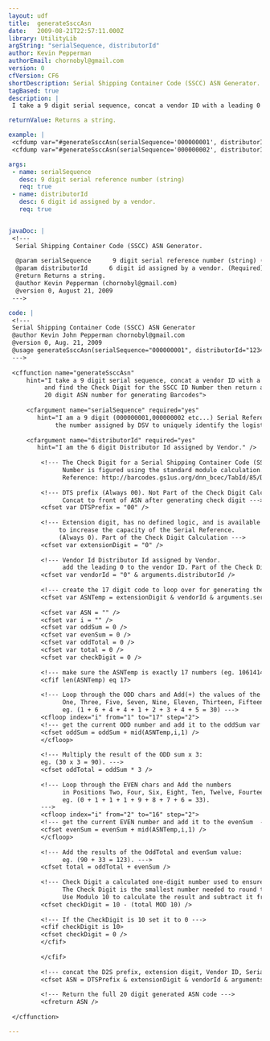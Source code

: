 ```yaml
---
layout: udf
title:  generateSsccAsn
date:   2009-08-21T22:57:11.000Z
library: UtilityLib
argString: "serialSequence, distributorId"
author: Kevin Pepperman
authorEmail: chornobyl@gmail.com
version: 0
cfVersion: CF6
shortDescription: Serial Shipping Container Code (SSCC) ASN Generator.
tagBased: true
description: |
 I take a 9 digit serial sequence, concat a vendor ID with a leading 0 and find the Check Digit for the SSCC ID Number then return a complete 20 digit ASN number for generating Barcodes.

returnValue: Returns a string.

example: |
 <cfdump var="#generateSsccAsn(serialSequence='000000001', distributorId='123456')#" />
 <cfdump var="#generateSsccAsn(serialSequence='000000002', distributorId='123456')#" />

args:
 - name: serialSequence
   desc: 9 digit serial reference number (string)
   req: true
 - name: distributorId
   desc: 6 digit id assigned by a vendor.
   req: true


javaDoc: |
 <!---
  Serial Shipping Container Code (SSCC) ASN Generator.
  
  @param serialSequence      9 digit serial reference number (string) (Required)
  @param distributorId      6 digit id assigned by a vendor. (Required)
  @return Returns a string. 
  @author Kevin Pepperman (chornobyl@gmail.com) 
  @version 0, August 21, 2009 
 --->

code: |
 <!---
 Serial Shipping Container Code (SSCC) ASN Generator
 @author Kevin John Pepperman chornobyl@gmail.com
 @version 0, Aug. 21, 2009 
 @usage generateSsccAsn(serialSequence="000000001", distributorId="123456") returns 00001234560000000018
 --->
 
 <cffunction name="generateSsccAsn"
     hint="I take a 9 digit serial sequence, concat a vendor ID with a leading 0 
          and find the Check Digit for the SSCC ID Number then return a complete 
          20 digit ASN number for generating Barcodes">
     
     <cfargument name="serialSequence" required="yes"
        hint="I am a 9 digit (000000001,000000002 etc...) Serial Reference 
             the number assigned by DSV to uniquely identify the logistic unit." />
     
     <cfargument name="distributorId" required="yes"
        hint="I am the 6 digit Distributor Id assigned by Vendor." />      
     
         <!--- The Check Digit for a Serial Shipping Container Code (SSCC) 
               Number is figured using the standard modulo calculation.
               Reference: http://barcodes.gs1us.org/dnn_bcec/TabId/85/Default.aspx  --->
         
         <!--- DTS prefix (Always 00). Not Part of the Check Digit Calculation, 
               Concat to front of ASN after generating check digit --->
         <cfset var DTSPrefix = "00" />
         
         <!--- Extension digit, has no defined logic, and is available to the member company
              to increase the capacity of the Serial Reference.
              (Always 0). Part of the Check Digit Calculation --->
         <cfset var extensionDigit = "0" />
         
         <!--- Vendor Id Distributor Id assigned by Vendor.
               add the leading 0 to the vendor ID. Part of the Check Digit Calculation --->
         <cfset var vendorId = "0" & arguments.distributorId />
         
         <!--- create the 17 digit code to loop over for generating the check digit --->
         <cfset var ASNTemp = extensionDigit & vendorId & arguments.serialSequence />
         
         <cfset var ASN = "" />
         <cfset var i = "" />
         <cfset var oddSum = 0 />
         <cfset var evenSum = 0 />
         <cfset var oddTotal = 0 />
         <cfset var total = 0 />
         <cfset var checkDigit = 0 />
         
         <!--- make sure the ASNTemp is exactly 17 numbers (eg. 10614141192837465) --->
         <cfif len(ASNTemp) eq 17>
         
         <!--- Loop through the ODD chars and Add(+) the values of the numbers in Positions:
               One, Three, Five, Seven, Nine, Eleven, Thirteen, Fifteen, and Seventeen:
               eg. (1 + 6 + 4 + 4 + 1 + 2 + 3 + 4 + 5 = 30) --->
         <cfloop index="i" from="1" to="17" step="2">
         <!--- get the current ODD number and add it to the oddSum var  --->
         <cfset oddSum = oddSum + mid(ASNTemp,i,1) />
         </cfloop>
         
         <!--- Multiply the result of the ODD sum x 3:
         eg. (30 x 3 = 90). --->
         <cfset oddTotal = oddSum * 3 />
         
         <!--- Loop through the EVEN chars and Add the numbers 
               in Positions Two, Four, Six, Eight, Ten, Twelve, Fourteen, and Sixteen:
               eg. (0 + 1 + 1 + 1 + 9 + 8 + 7 + 6 = 33).
         --->
         <cfloop index="i" from="2" to="16" step="2">
         <!--- get the current EVEN number and add it to the evenSum  --->
         <cfset evenSum = evenSum + mid(ASNTemp,i,1) />
         </cfloop>
         
         <!--- Add the results of the OddTotal and evenSum value:
               eg. (90 + 33 = 123). --->
         <cfset total = oddTotal + evenSum />
         
         <!--- Check Digit a calculated one-digit number used to ensure data integrity as per UCC128 standards.
               The Check Digit is the smallest number needed to round the result of (oddTotal + evenSum) up to a multiple of 10
               Use Modulo 10 to calculate the result and subtract it from 10 to get the Check Digit--->
         <cfset checkDigit = 10 - (total MOD 10) />
         
         <!--- If the CheckDigit is 10 set it to 0 --->
         <cfif checkDigit is 10>
         <cfset checkDigit = 0 />
         </cfif>
         
         </cfif>
         
         <!--- concat the D2S prefix, extension digit, Vendor ID, Serial Sequence  and checkDigit --->
         <cfset ASN = DTSPrefix & extensionDigit & vendorId & arguments.serialSequence & checkDigit />
         
         <!--- Return the full 20 digit generated ASN code --->
         <cfreturn ASN />
 
 </cffunction>

---
```


